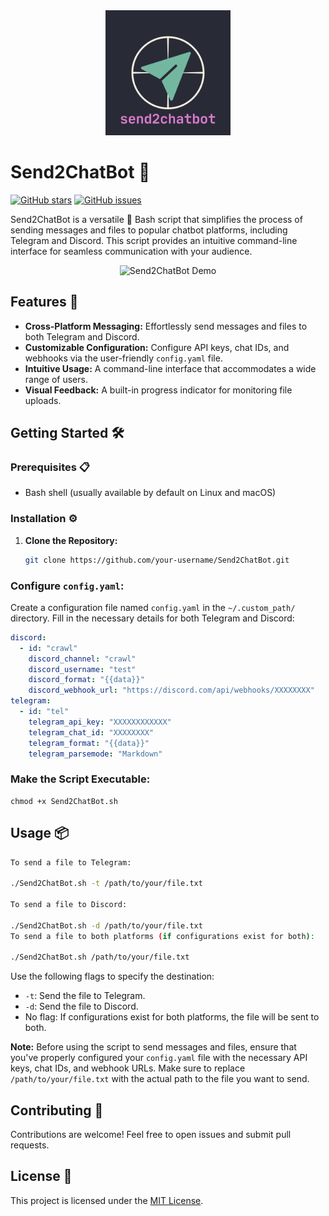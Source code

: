 <div align="center">
  <img src="assets/send2chatbot-logo.png" alt="Send2ChatBot Logo" width="200" height="200">
</div>

# Send2ChatBot 🤖

[![GitHub stars](https://img.shields.io/github/stars/4riful/Send2ChatBot)](https://github.com/4riful/Send2ChatBot/stargazers)
[![GitHub issues](https://img.shields.io/github/issues/4riful/Send2ChatBot)](https://github.com/4riful/Send2ChatBot/issues)

Send2ChatBot is a versatile 🌟 Bash script that simplifies the process of sending messages and files to popular chatbot platforms, including Telegram and Discord. This script provides an intuitive command-line interface for seamless communication with your audience.

<p align="center">
  <img src="assets/send2chatbot-demo.gif" alt="Send2ChatBot Demo" width="600">
</p>

## Features 🚀

- **Cross-Platform Messaging:** Effortlessly send messages and files to both Telegram and Discord.
- **Customizable Configuration:** Configure API keys, chat IDs, and webhooks via the user-friendly `config.yaml` file.
- **Intuitive Usage:** A command-line interface that accommodates a wide range of users.
- **Visual Feedback:** A built-in progress indicator for monitoring file uploads.

## Getting Started 🛠️

### Prerequisites 📋

- Bash shell (usually available by default on Linux and macOS)

### Installation ⚙️

1. **Clone the Repository:**

   ```bash
   git clone https://github.com/your-username/Send2ChatBot.git

  ### Configure `config.yaml`:

Create a configuration file named `config.yaml` in the `~/.custom_path/` directory. Fill in the necessary details for both Telegram and Discord:

```yaml
discord:
  - id: "crawl"
    discord_channel: "crawl"
    discord_username: "test"
    discord_format: "{{data}}"
    discord_webhook_url: "https://discord.com/api/webhooks/XXXXXXXX"
telegram:
  - id: "tel"
    telegram_api_key: "XXXXXXXXXXXX"
    telegram_chat_id: "XXXXXXXX"
    telegram_format: "{{data}}"
    telegram_parsemode: "Markdown"
```
### Make the Script Executable:
```
chmod +x Send2ChatBot.sh
```
## Usage 📦
```bash
To send a file to Telegram:

./Send2ChatBot.sh -t /path/to/your/file.txt

To send a file to Discord:

./Send2ChatBot.sh -d /path/to/your/file.txt
To send a file to both platforms (if configurations exist for both):

./Send2ChatBot.sh /path/to/your/file.txt

```

Use the following flags to specify the destination:

- `-t`: Send the file to Telegram.
- `-d`: Send the file to Discord.
- No flag: If configurations exist for both platforms, the file will be sent to both.

**Note:** Before using the script to send messages and files, ensure that you've properly configured your `config.yaml` file with the necessary API keys, chat IDs, and webhook URLs. Make sure to replace `/path/to/your/file.txt` with the actual path to the file you want to send.

## Contributing 👥

Contributions are welcome! Feel free to open issues and submit pull requests.

## License 📄


This project is licensed under the [MIT License](LICENSE).

